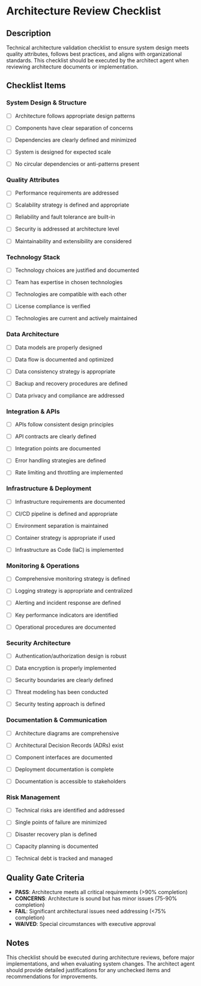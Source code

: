 # Architecture Review Checklist

## Description
Technical architecture validation checklist to ensure system design meets quality attributes, follows best practices, and aligns with organizational standards. This checklist should be executed by the architect agent when reviewing architecture documents or implementation.

## Checklist Items

### System Design & Structure
<!-- LLM: Verify that the architecture follows established patterns (microservices, monolithic, serverless, etc.) -->
- [ ] Architecture follows appropriate design patterns
<!-- LLM: Check if components have clear boundaries and responsibilities -->
- [ ] Components have clear separation of concerns
<!-- LLM: Verify that dependencies between components are well-defined and documented -->
- [ ] Dependencies are clearly defined and minimized
<!-- LLM: Check if the architecture supports the expected scale and growth -->
- [ ] System is designed for expected scale
<!-- LLM: Verify that there are no circular dependencies or architectural anti-patterns -->
- [ ] No circular dependencies or anti-patterns present

### Quality Attributes
<!-- LLM: Verify that performance requirements are addressed in the design -->
- [ ] Performance requirements are addressed
<!-- LLM: Check if scalability concerns are properly handled (horizontal/vertical scaling) -->
- [ ] Scalability strategy is defined and appropriate
<!-- LLM: Verify that reliability and fault tolerance mechanisms are in place -->
- [ ] Reliability and fault tolerance are built-in
<!-- LLM: Check if security is considered at the architecture level -->
- [ ] Security is addressed at architecture level
<!-- LLM: Verify that the system is maintainable and extensible -->
- [ ] Maintainability and extensibility are considered

### Technology Stack
<!-- LLM: Check if technology choices are justified and appropriate -->
- [ ] Technology choices are justified and documented
<!-- LLM: Verify that the team has expertise in chosen technologies -->
- [ ] Team has expertise in chosen technologies
<!-- LLM: Check if technologies are compatible and well-integrated -->
- [ ] Technologies are compatible with each other
<!-- LLM: Verify that licenses are appropriate for the use case -->
- [ ] License compliance is verified
<!-- LLM: Check if the technology stack is up-to-date and supported -->
- [ ] Technologies are current and actively maintained

### Data Architecture
<!-- LLM: Verify that data models are well-designed and normalized appropriately -->
- [ ] Data models are properly designed
<!-- LLM: Check if data flow between components is clear and efficient -->
- [ ] Data flow is documented and optimized
<!-- LLM: Verify that data consistency strategies are defined (eventual, strong, etc.) -->
- [ ] Data consistency strategy is appropriate
<!-- LLM: Check if backup and recovery procedures are defined -->
- [ ] Backup and recovery procedures are defined
<!-- LLM: Verify that data privacy and compliance requirements are met -->
- [ ] Data privacy and compliance are addressed

### Integration & APIs
<!-- LLM: Check if APIs follow consistent design principles (REST, GraphQL, etc.) -->
- [ ] APIs follow consistent design principles
<!-- LLM: Verify that API contracts are well-defined and versioned -->
- [ ] API contracts are clearly defined
<!-- LLM: Check if integration points are properly documented -->
- [ ] Integration points are documented
<!-- LLM: Verify that error handling and retry logic are defined -->
- [ ] Error handling strategies are defined
<!-- LLM: Check if rate limiting and throttling are considered -->
- [ ] Rate limiting and throttling are implemented

### Infrastructure & Deployment
<!-- LLM: Verify that infrastructure requirements are clearly defined -->
- [ ] Infrastructure requirements are documented
<!-- LLM: Check if deployment architecture supports CI/CD -->
- [ ] CI/CD pipeline is defined and appropriate
<!-- LLM: Verify that environments (dev, staging, prod) are properly separated -->
- [ ] Environment separation is maintained
<!-- LLM: Check if containerization/orchestration is used appropriately -->
- [ ] Container strategy is appropriate if used
<!-- LLM: Verify that infrastructure as code principles are followed -->
- [ ] Infrastructure as Code (IaC) is implemented

### Monitoring & Operations
<!-- LLM: Check if monitoring strategy covers all critical components -->
- [ ] Comprehensive monitoring strategy is defined
<!-- LLM: Verify that logging is structured and centralized -->
- [ ] Logging strategy is appropriate and centralized
<!-- LLM: Check if alerting thresholds and procedures are defined -->
- [ ] Alerting and incident response are defined
<!-- LLM: Verify that performance metrics and KPIs are identified -->
- [ ] Key performance indicators are identified
<!-- LLM: Check if operational runbooks exist for common scenarios -->
- [ ] Operational procedures are documented

### Security Architecture
<!-- LLM: Verify that authentication and authorization are properly designed -->
- [ ] Authentication/authorization design is robust
<!-- LLM: Check if data encryption is implemented (at rest and in transit) -->
- [ ] Data encryption is properly implemented
<!-- LLM: Verify that security boundaries and zones are defined -->
- [ ] Security boundaries are clearly defined
<!-- LLM: Check if threat modeling has been performed -->
- [ ] Threat modeling has been conducted
<!-- LLM: Verify that security testing strategy is defined -->
- [ ] Security testing approach is defined

### Documentation & Communication
<!-- LLM: Check if architecture diagrams are complete and up-to-date -->
- [ ] Architecture diagrams are comprehensive
<!-- LLM: Verify that architectural decisions are documented (ADRs) -->
- [ ] Architectural Decision Records (ADRs) exist
<!-- LLM: Check if component interfaces are well-documented -->
- [ ] Component interfaces are documented
<!-- LLM: Verify that deployment guides are complete -->
- [ ] Deployment documentation is complete
<!-- LLM: Check if architecture is understandable to all stakeholders -->
- [ ] Documentation is accessible to stakeholders

### Risk Management
<!-- LLM: Verify that technical risks are identified and mitigated -->
- [ ] Technical risks are identified and addressed
<!-- LLM: Check if single points of failure are eliminated -->
- [ ] Single points of failure are minimized
<!-- LLM: Verify that disaster recovery plan exists -->
- [ ] Disaster recovery plan is defined
<!-- LLM: Check if capacity planning has been performed -->
- [ ] Capacity planning is documented
<!-- LLM: Verify that technical debt is acknowledged and planned for -->
- [ ] Technical debt is tracked and managed

## Quality Gate Criteria

- **PASS**: Architecture meets all critical requirements (>90% completion)
- **CONCERNS**: Architecture is sound but has minor issues (75-90% completion)
- **FAIL**: Significant architectural issues need addressing (<75% completion)
- **WAIVED**: Special circumstances with executive approval

## Notes

This checklist should be executed during architecture reviews, before major implementations, and when evaluating system changes. The architect agent should provide detailed justifications for any unchecked items and recommendations for improvements.